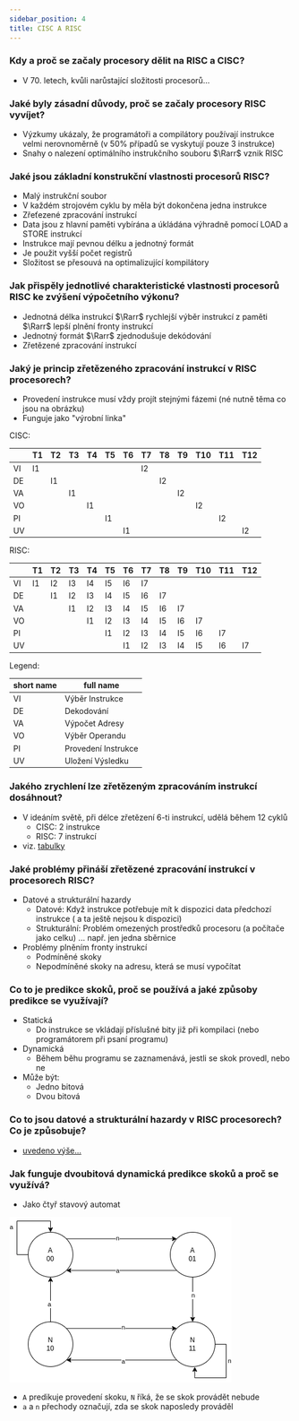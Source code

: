 ```yaml
---
sidebar_position: 4
title: CISC A RISC
---
```


### Kdy a proč se začaly procesory dělit na RISC a CISC?
- V 70. letech, kvůli narůstající složitosti procesorů...



### Jaké byly zásadní důvody, proč se začaly procesory RISC vyvíjet?
- Výzkumy ukázaly, že programátoři a compilátory používají instrukce velmi nerovnoměrně  (v 50% případů se vyskytují pouze 3 instrukce)
- Snahy o nalezení optimálního instrukčního souboru $\Rarr$ vznik RISC



### Jaké jsou základní konstrukční vlastnosti procesorů RISC?
- Malý instrukční soubor
- V každém strojovém cyklu by měla být dokončena jedna instrukce
- Zřeťezené zpracování instrukcí 
- Data jsou z hlavní paměti vybírána a úkládána výhradně pomocí LOAD a STORE instrukcí
- Instrukce mají pevnou délku a jednotný formát
- Je použit vyšší počet registrů
- Složitost se přesouvá na optimalizující kompilátory



### Jak přispěly jednotlivé charakteristické vlastnosti procesorů RISC ke zvýšení výpočetního výkonu?
- Jednotná délka instrukcí $\Rarr$ rychlejší výběr instrukcí z paměti $\Rarr$ lepší plnění fronty instrukcí 
- Jednotný formát $\Rarr$ zjednodušuje dekódování
- Zřetězené zpracování instrukcí 



### Jaký je princip zřetězeného zpracování instrukcí v RISC procesorech?
- Provedení instrukce musí vždy projít stejnými fázemi (né nutně těma co jsou na obrázku)
- Funguje jako "výrobní linka" 

CISC:

|    | T1 | T2 | T3 | T4 | T5 | T6 | T7 | T8 | T9 | T10 | T11 | T12 |
|----|----|----|----|----|----|----|----|----|----|-----|-----|-----|
| VI | I1 |    |    |    |    |    | I2 |    |    |     |     |     |
| DE |    | I1 |    |    |    |    |    | I2 |    |     |     |     |
| VA |    |    | I1 |    |    |    |    |    | I2 |     |     |     |
| VO |    |    |    | I1 |    |    |    |    |    | I2  |     |     |
| PI |    |    |    |    | I1 |    |    |    |    |     | I2  |     |
| UV |    |    |    |    |    | I1 |    |    |    |     |     | I2  |

RISC:

|    | T1 | T2 | T3 | T4 | T5 | T6 | T7 | T8 | T9 | T10 | T11 | T12 |
|----|----|----|----|----|----|----|----|----|----|-----|-----|-----|
| VI | I1 | I2 | I3 | I4 | I5 | I6 | I7 |    |    |     |     |     |
| DE |    | I1 | I2 | I3 | I4 | I5 | I6 | I7 |    |     |     |     |
| VA |    |    | I1 | I2 | I3 | I4 | I5 | I6 | I7 |     |     |     |
| VO |    |    |    | I1 | I2 | I3 | I4 | I5 | I6 | I7  |     |     |
| PI |    |    |    |    | I1 | I2 | I3 | I4 | I5 | I6  | I7  |     |
| UV |    |    |    |    |    | I1 | I2 | I3 | I4 | I5  | I6  | I7  |

Legend:

| short name | full name           |
|------------|---------------------|
| VI         | Výběr Instrukce     |
| DE         | Dekodování          |
| VA         | Výpočet Adresy      |
| VO         | Výběr Operandu      |
| PI         | Provedení Instrukce |
| UV         | Uložení Výsledku    |



### Jakého zrychlení lze zřetězeným zpracováním instrukcí dosáhnout?
- V ideáním světě, při délce zřetězení 6-ti instrukcí, udělá během 12 cyklů
    - CISC: 2 instrukce
    - RISC: 7 instrukcí 
- viz. [tabulky](#jaký-je-princip-zřetězeného-zpracování-instrukcí-v-risc-procesorech)



### Jaké problémy přináší zřetězené zpracování instrukcí v procesorech RISC?
- Datové a strukturální hazardy 
    - Datové: Když instrukce potřebuje mít k dispozici data předchozí instrukce ( a ta ještě nejsou k dispozici)
    - Strukturální: Problém omezených prostředků procesoru (a počítače jako celku) ... např. jen jedna sběrnice
- Problémy plněním fronty instrukcí
    - Podmíněné skoky
    - Nepodmíněné skoky na adresu, která se musí vypočítat


    
### Co to je predikce skoků, proč se používá a jaké způsoby predikce se využívají?
- Statická 
    - Do instrukce se vkládají příslušné bity již při kompilaci (nebo programátorem při psaní programu)
- Dynamická
    - Během běhu programu se zaznamenává, jestli se skok provedl, nebo ne
- Může být:
    - Jedno bitová
    - Dvou bitová



### Co to jsou datové a strukturální hazardy v RISC procesorech? Co je způsobuje?
- [uvedeno výše...](#jaké-problémy-přináší-zřetězené-zpracování-instrukcí-v-procesorech-risc)



### Jak funguje dvoubitová dynamická predikce skoků a proč se využívá?
- Jako čtyř stavový automat

![2bitpredikce](imgs/2bit_predikce.png)

- `A` predikuje provedení skoku, `N` říká, že se skok provádět nebude
- `a` a `n` přechody označují, zda se skok naposledy prováděl


